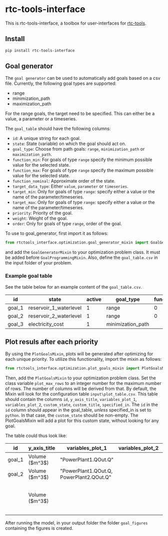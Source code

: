 # rtc-tools-interface

This is rtc-tools-interface, a toolbox for user-interfaces for [rtc-tools](https://gitlab.com/deltares/rtc-tools).

## Install

```bash
pip install rtc-tools-interface
```

## Goal generator
The `goal generator` can be used to automatically add goals based on a csv file. Currently, the following goal types are supported:
- range
- minimization_path
- maximization_path

For the range goals, the target need to be specified. This can either be a value, a parameter or a timeseries. 

The `goal_table` should have the following columns:

- `id`: A unique string for each goal.
- `state`: State (variable) on which the goal should act on.
- `goal_type`: Choose from path goals: `range`,  `minimization_path` or `maximization_path`.
- `function_min`: For goals of type `range` specify the minimum possible value for the selected state. 
- `function_max`: For goals of type `range` specify the maximum possible value for the selected state.
- `function_nominal`: Approximate order of the state.
- `target_data_type`: Either `value`, `parameter` or `timeseries`.
- `target_min`: Only for goals of type `range`: specify either a value or the name of the parameter/timeseries.
- `target_max`: Only for goals of type `range`: specify either a value or the name of the parameter/timeseries.
- `priority`: Priority of the goal.
- `weight`: Weight of the goal.
- `order`: Only for goals of type `range`, order of the goal.

To use to goal_generator, first import it as follows:

```python
from rtctools_interface.optimization.goal_generator_mixin import GoalGeneratorMixin
```

and add the `GoalGeneratorMixin` to your optimization problem class. It must be added before `GoalProgrammingMixin`. Also, define the `goal_table.csv` in the input folder of your problem.

### Example goal table
See the table below for an example content of the `goal_table.csv`. 

| id     | state | active | goal_type    | function_min | function_max | function_nominal | target_data_type | target_min | target_max | priority | weight | order |
|--------|-------|--------|--------------|--------------|--------------|------------------|------------------|------------|------------|----------|--------|-------|
| goal_1 | reservoir_1_waterlevel     | 1      | range        | 0            | 15           | 10               | value            | 5.0        | 10.0       | 5       |        |       |
| goal_2 | reservoir_2_waterlevel     | 1      | range        | 0            | 15           | 10               | timeseries            | "target_series"        | "target_series"       | 10       |        |       |
| goal_3 | electricity_cost     | 1      | minimization_path |              |              |                  |                  |            |            | 20       |        |       |

## Plot resuls after each priority
By using the `PlotGoalsMixin`, plots will be generated after optimizing for each unique priority. To utilize this functionality, import the mixin as follows:
```python
from rtctools_interface.optimization.plot_goals_mixin import PlotGoalsMixin
```
Then, add the `PlotGoalsMixin` to your optimization problem class. Set the class variable `plot_max_rows` to an integer number for the maximum number of rows. The number of columns will be derived from that. By default, the Mixin will look for the configuration table `input\plot_table.csv`. This table should contain the columns `id`, `y_axis_title`, `variables_plot_1`, `variables_plot_2`, `custom_state`, `custom_title`, `specified_in`. The `id` in the `id` column should appear in the goal_table, _unless_ specified_in is set to `python`. In that case, the `custom_state` should be non-empty. The PlotGoalsMixin will add a plot for this custom state, without looking for any goal.

The table could thus look like:


|    id   |  y_axis_title   | variables_plot_1 | variables_plot_2 | custom_state | custom_title | specified_in
|---------|-----------------|------------------|------------------|------------------|------------------|------------------|
| goal_1  | Volume (\$m^3\$)  |      "PowerPlant1.QOut.Q"            |                  |
| goal_2  | Volume (\$m^3\$)  |      "PowerPlant1.QOut.Q, PowerPlant2.QOut.Q"            |                  |
|  | Volume (\$m^3\$)  |                |                  | electricity_cost | "Goal for minimizing electricity cost, at priority 10" | python


After running the model, in your output folder the folder `goal_figures` containing the figures is created.

